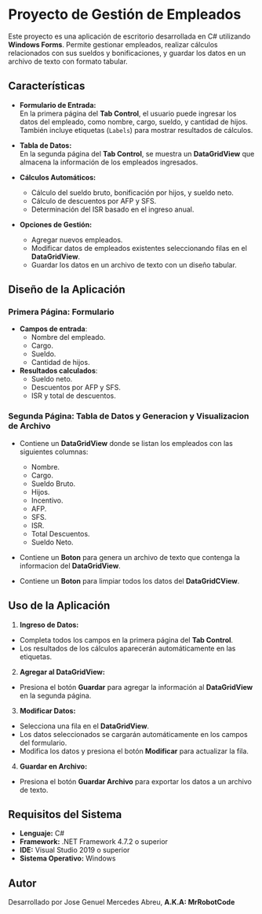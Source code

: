 # Proyecto de Gestión de Empleados

Este proyecto es una aplicación de escritorio desarrollada en C# utilizando **Windows Forms**. Permite gestionar empleados, realizar cálculos relacionados con sus sueldos y bonificaciones, y guardar los datos en un archivo de texto con formato tabular.

## Características

- **Formulario de Entrada:**  
  En la primera página del **Tab Control**, el usuario puede ingresar los datos del empleado, como nombre, cargo, sueldo, y cantidad de hijos.  
  También incluye etiquetas (`Labels`) para mostrar resultados de cálculos.

- **Tabla de Datos:**  
  En la segunda página del **Tab Control**, se muestra un **DataGridView** que almacena la información de los empleados ingresados.

- **Cálculos Automáticos:**  
  - Cálculo del sueldo bruto, bonificación por hijos, y sueldo neto.
  - Cálculo de descuentos por AFP y SFS.
  - Determinación del ISR basado en el ingreso anual.

- **Opciones de Gestión:**  
  - Agregar nuevos empleados.
  - Modificar datos de empleados existentes seleccionando filas en el **DataGridView**.
  - Guardar los datos en un archivo de texto con un diseño tabular.

## Diseño de la Aplicación

### Primera Página: Formulario
- **Campos de entrada**:
  - Nombre del empleado.
  - Cargo.
  - Sueldo.
  - Cantidad de hijos.
- **Resultados calculados**:
  - Sueldo neto.
  - Descuentos por AFP y SFS.
  - ISR y total de descuentos.

### Segunda Página: Tabla de Datos y Generacion y Visualizacion de Archivo
- Contiene un **DataGridView** donde se listan los empleados con las siguientes columnas:
  - Nombre.
  - Cargo.
  - Sueldo Bruto.
  - Hijos.
  - Incentivo.
  - AFP.
  - SFS.
  - ISR.
  - Total Descuentos.
  - Sueldo Neto.

- Contiene un **Boton** para genera un archivo de texto que contenga la informacion del **DataGridView**.
- Contiene un **Boton** para limpiar todos los datos del **DataGridCView**.

## Uso de la Aplicación

1. **Ingreso de Datos:**
 - Completa todos los campos en la primera página del **Tab Control**.
 - Los resultados de los cálculos aparecerán automáticamente en las etiquetas.

2. **Agregar al DataGridView:**
 - Presiona el botón **Guardar** para agregar la información al **DataGridView** en la segunda página.

3. **Modificar Datos:**
 - Selecciona una fila en el **DataGridView**.
 - Los datos seleccionados se cargarán automáticamente en los campos del formulario.
 - Modifica los datos y presiona el botón **Modificar** para actualizar la fila.

4. **Guardar en Archivo:**
 - Presiona el botón **Guardar Archivo** para exportar los datos a un archivo de texto.

## Requisitos del Sistema
- **Lenguaje:** C#  
- **Framework:** .NET Framework 4.7.2 o superior  
- **IDE:** Visual Studio 2019 o superior  
- **Sistema Operativo:** Windows  

## Autor
Desarrollado por Jose Genuel Mercedes Abreu, **A.K.A: MrRobotCode**